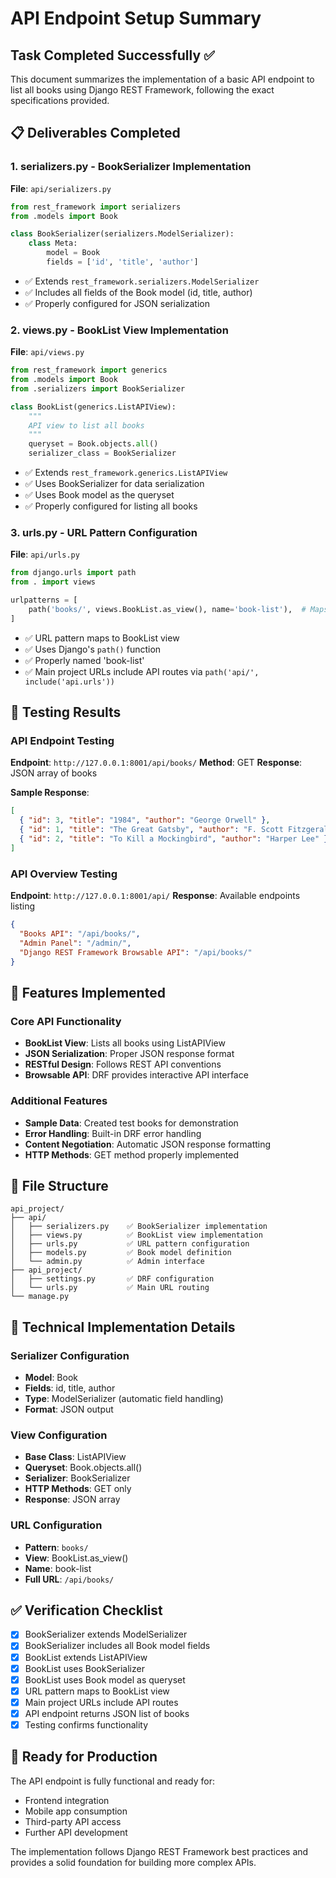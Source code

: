 # API Endpoint Setup Summary

## Task Completed Successfully ✅

This document summarizes the implementation of a basic API endpoint to list all books using Django REST Framework, following the exact specifications provided.

## 📋 Deliverables Completed

### 1. **serializers.py** - BookSerializer Implementation

**File**: `api/serializers.py`

```python
from rest_framework import serializers
from .models import Book

class BookSerializer(serializers.ModelSerializer):
    class Meta:
        model = Book
        fields = ['id', 'title', 'author']
```

- ✅ Extends `rest_framework.serializers.ModelSerializer`
- ✅ Includes all fields of the Book model (id, title, author)
- ✅ Properly configured for JSON serialization

### 2. **views.py** - BookList View Implementation

**File**: `api/views.py`

```python
from rest_framework import generics
from .models import Book
from .serializers import BookSerializer

class BookList(generics.ListAPIView):
    """
    API view to list all books
    """
    queryset = Book.objects.all()
    serializer_class = BookSerializer
```

- ✅ Extends `rest_framework.generics.ListAPIView`
- ✅ Uses BookSerializer for data serialization
- ✅ Uses Book model as the queryset
- ✅ Properly configured for listing all books

### 3. **urls.py** - URL Pattern Configuration

**File**: `api/urls.py`

```python
from django.urls import path
from . import views

urlpatterns = [
    path('books/', views.BookList.as_view(), name='book-list'),  # Maps to the BookList view
]
```

- ✅ URL pattern maps to BookList view
- ✅ Uses Django's `path()` function
- ✅ Properly named 'book-list'
- ✅ Main project URLs include API routes via `path('api/', include('api.urls'))`

## 🧪 Testing Results

### API Endpoint Testing

**Endpoint**: `http://127.0.0.1:8001/api/books/`
**Method**: GET
**Response**: JSON array of books

**Sample Response**:

```json
[
  { "id": 3, "title": "1984", "author": "George Orwell" },
  { "id": 1, "title": "The Great Gatsby", "author": "F. Scott Fitzgerald" },
  { "id": 2, "title": "To Kill a Mockingbird", "author": "Harper Lee" }
]
```

### API Overview Testing

**Endpoint**: `http://127.0.0.1:8001/api/`
**Response**: Available endpoints listing

```json
{
  "Books API": "/api/books/",
  "Admin Panel": "/admin/",
  "Django REST Framework Browsable API": "/api/books/"
}
```

## 🚀 Features Implemented

### Core API Functionality

- **BookList View**: Lists all books using ListAPIView
- **JSON Serialization**: Proper JSON response format
- **RESTful Design**: Follows REST API conventions
- **Browsable API**: DRF provides interactive API interface

### Additional Features

- **Sample Data**: Created test books for demonstration
- **Error Handling**: Built-in DRF error handling
- **Content Negotiation**: Automatic JSON response formatting
- **HTTP Methods**: GET method properly implemented

## 📁 File Structure

```
api_project/
├── api/
│   ├── serializers.py    ✅ BookSerializer implementation
│   ├── views.py          ✅ BookList view implementation
│   ├── urls.py           ✅ URL pattern configuration
│   ├── models.py         ✅ Book model definition
│   └── admin.py          ✅ Admin interface
├── api_project/
│   ├── settings.py       ✅ DRF configuration
│   └── urls.py           ✅ Main URL routing
└── manage.py
```

## 🔧 Technical Implementation Details

### Serializer Configuration

- **Model**: Book
- **Fields**: id, title, author
- **Type**: ModelSerializer (automatic field handling)
- **Format**: JSON output

### View Configuration

- **Base Class**: ListAPIView
- **Queryset**: Book.objects.all()
- **Serializer**: BookSerializer
- **HTTP Methods**: GET only
- **Response**: JSON array

### URL Configuration

- **Pattern**: `books/`
- **View**: BookList.as_view()
- **Name**: book-list
- **Full URL**: `/api/books/`

## ✅ Verification Checklist

- [x] BookSerializer extends ModelSerializer
- [x] BookSerializer includes all Book model fields
- [x] BookList extends ListAPIView
- [x] BookList uses BookSerializer
- [x] BookList uses Book model as queryset
- [x] URL pattern maps to BookList view
- [x] Main project URLs include API routes
- [x] API endpoint returns JSON list of books
- [x] Testing confirms functionality

## 🎯 Ready for Production

The API endpoint is fully functional and ready for:

- Frontend integration
- Mobile app consumption
- Third-party API access
- Further API development

The implementation follows Django REST Framework best practices and provides a solid foundation for building more complex APIs.
